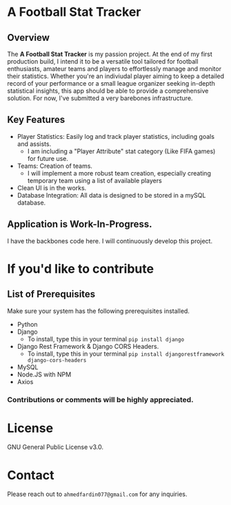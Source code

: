 # A Football Stat Tracker
## Overview
The **A Football Stat Tracker** is my passion project. At the end of my first production build, I intend it to be a versatile tool tailored for football enthusiasts, amateur teams and players to effortlessly manage and monitor their statistics. 
Whether you're an indiviudal player aiming to keep a detailed record of your performance or a small league organizer seeking in-depth statistical insights, this app should be able to provide a comprehensive solution. For now, I've submitted a very barebones infrastructure.

## Key Features
- Player Statistics:  Easily log and track player statistics, including goals and assists.
  - I am including a "Player Attribute" stat category (Like FIFA games) for future use.
- Teams: Creation of teams.
  - I will implement a more robust team creation, especially creating temporary team using a list of available players
- Clean UI is in the works.
- Database Integration: All data is designed to be stored in a mySQL database.

## Application is Work-In-Progress. 
I have the backbones code here. I will continuously develop this project.

# If you'd like to contribute
## List of Prerequisites
Make sure your system has the following prerequisites installed.
- Python
- Django
  - To install, type this in your terminal ``` pip install django ```
- Django Rest Framework &  Django CORS Headers.
  - To install, type this in your terminal ``` pip install djangorestframework django-cors-headers ```
- MySQL
- Node.JS with NPM
- Axios

### Contributions or comments will be highly appreciated.

# License
GNU General Public License v3.0.

# Contact
Please reach out to ```ahmedfardin077@gmail.com``` for any inquiries.
